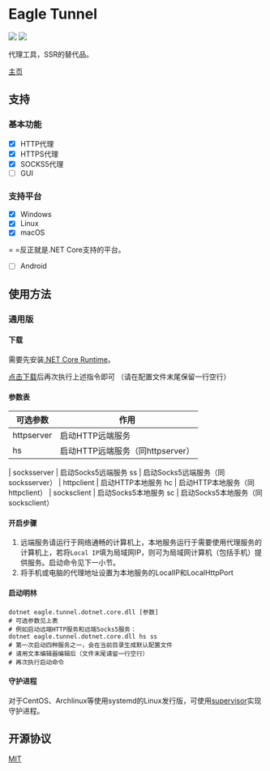 # Eagle Tunnel

![](https://img.shields.io/badge/language-csharp-blue.svg) [![](https://travis-ci.org/eaglexiang/eagle.tunnel.dotnet.core.svg?branch=master)](https://travis-ci.org/eaglexiang/eagle.tunnel.dotnet.core)

代理工具，SSR的替代品。

[主页](https://www.eaglexiang.org/eagle-tunnel)

## 支持

### 基本功能

- [x] HTTP代理
- [x] HTTPS代理
- [x] SOCKS5代理
- [ ] GUI

### 支持平台

- [x] Windows
- [x] Linux
- [x] macOS

= =反正就是.NET Core支持的平台。

- [ ] Android

## 使用方法

### 通用版

#### 下载

需要先安装[.NET Core Runtime](https://www.microsoft.com/net/download/)。

[点击下载](https://github.com/eaglexiang/eagle.tunnel.dotnet.core/raw/bin/eagle-tunnel.zip)后再次执行上述指令即可 （请在配置文件末尾保留一行空行）

#### 参数表

可选参数 | 作用
--- | ---
httpserver | 启动HTTP远端服务
hs | 启动HTTP远端服务（同httpserver）
 |
socksserver | 启动Socks5远端服务
ss | 启动Socks5远端服务（同socksserver）
 |
httpclient | 启动HTTP本地服务
hc | 启动HTTP本地服务（同httpclient）
 |
socksclient | 启动Socks5本地服务
sc | 启动Socks5本地服务（同socksclient）

#### 开启步骤

1. 远端服务请运行于网络通畅的计算机上，本地服务运行于需要使用代理服务的计算机上，若将`Local IP`填为局域网IP，则可为局域网计算机（包括手机）提供服务。启动命令见下一小节。
1. 将手机或电脑的代理地址设置为本地服务的LocalIP和LocalHttpPort

#### 启动明林

```shell
dotnet eagle.tunnel.dotnet.core.dll [参数]
# 可选参数见上表
# 例如启动远端HTTP服务和远端Socks5服务：
dotnet eagle.tunnel.dotnet.core.dll hs ss
# 第一次启动四种服务之一，会在当前目录生成默认配置文件
# 请用文本编辑器编辑后（文件末尾请留一行空行）
# 再次执行启动命令
```

#### 守护进程

对于CentOS、Archlinux等使用systemd的Linux发行版，可使用[supervisor](http://supervisord.org/)实现守护进程。

## 开源协议

[MIT](./LICENSE)
